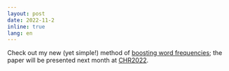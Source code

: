 ```yaml
---
layout: post
date: 2022-11-2
inline: true
lang: en
---
```


Check out my new (yet simple!) method of [boosting word frequencies](https://ceur-ws.org/Vol-3290/long_paper5362.pdf); the paper will be presented next month at [CHR2022](https://2022.computational-humanities-research.org/).

